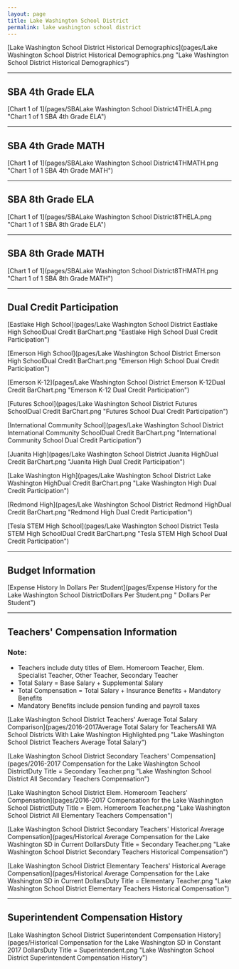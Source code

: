 ```yaml
---
layout: page
title: Lake Washington School District
permalink: lake washington school district
---
```



[Lake Washington School District Historical Demographics](pages/Lake Washington School District Historical Demographics.png "Lake Washington School District Historical Demographics")

___

## SBA 4th Grade ELA

[Chart 1 of 1](pages/SBALake Washington School District4THELA.png "Chart 1 of 1 SBA 4th Grade ELA")


___

## SBA 4th Grade MATH

[Chart 1 of 1](pages/SBALake Washington School District4THMATH.png "Chart 1 of 1 SBA 4th Grade MATH")


___

## SBA 8th Grade ELA

[Chart 1 of 1](pages/SBALake Washington School District8THELA.png "Chart 1 of 1 SBA 8th Grade ELA")


___

## SBA 8th Grade MATH

[Chart 1 of 1](pages/SBALake Washington School District8THMATH.png "Chart 1 of 1 SBA 8th Grade MATH")


___

## Dual Credit Participation

[Eastlake High School](pages/Lake Washington School District Eastlake High SchoolDual Credit BarChart.png "Eastlake High School Dual Credit Participation")

[Emerson High School](pages/Lake Washington School District Emerson High SchoolDual Credit BarChart.png "Emerson High School Dual Credit Participation")

[Emerson K-12](pages/Lake Washington School District Emerson K-12Dual Credit BarChart.png "Emerson K-12 Dual Credit Participation")

[Futures School](pages/Lake Washington School District Futures SchoolDual Credit BarChart.png "Futures School Dual Credit Participation")

[International Community School](pages/Lake Washington School District International Community SchoolDual Credit BarChart.png "International Community School Dual Credit Participation")

[Juanita High](pages/Lake Washington School District Juanita HighDual Credit BarChart.png "Juanita High Dual Credit Participation")

[Lake Washington High](pages/Lake Washington School District Lake Washington HighDual Credit BarChart.png "Lake Washington High Dual Credit Participation")

[Redmond High](pages/Lake Washington School District Redmond HighDual Credit BarChart.png "Redmond High Dual Credit Participation")

[Tesla STEM High School](pages/Lake Washington School District Tesla STEM High SchoolDual Credit BarChart.png "Tesla STEM High School Dual Credit Participation")


___

## Budget Information

[Expense History In Dollars Per Student](pages/Expense History for the Lake Washington School DistrictDollars Per Student.png " Dollars Per Student")


___

## Teachers' Compensation Information
### Note:
- Teachers include duty titles of Elem. Homeroom Teacher, Elem. Specialist Teacher, Other Teacher, Secondary Teacher
- Total Salary = Base Salary + Supplemental Salary
- Total Compensation = Total Salary + Insurance Benefits + Mandatory Benefits
- Mandatory Benefits include pension funding and payroll taxes

[Lake Washington School District Teachers' Average Total Salary Comparison](pages/2016-2017Average Total Salary for TeachersAll WA School Districts With Lake Washington Highlighted.png "Lake Washington School District Teachers Average Total Salary")

[Lake Washington School District Secondary Teachers' Compensation](pages/2016-2017 Compensation for the Lake Washington School DistrictDuty Title = Secondary Teacher.png "Lake Washington School District All Secondary Teachers Compensation")

[Lake Washington School District Elem. Homeroom Teachers' Compensation](pages/2016-2017 Compensation for the Lake Washington School DistrictDuty Title = Elem. Homeroom Teacher.png "Lake Washington School District All Elementary Teachers Compensation")

[Lake Washington School District Secondary Teachers' Historical Average Compensation](pages/Historical Average Compensation for the Lake Washington SD in Current DollarsDuty Title = Secondary Teacher.png "Lake Washington School District Secondary Teachers Historical Compensation")

[Lake Washington School District Elementary Teachers' Historical Average Compensation](pages/Historical Average Compensation for the Lake Washington SD in Current DollarsDuty Title = Elementary Teacher.png "Lake Washington School District Elementary Teachers Historical Compensation")


___

## Superintendent Compensation History

[Lake Washington School District Superintendent Compensation History](pages/Historical Compensation for the Lake Washington SD in Constant 2017 DollarsDuty Title = Superintendent.png "Lake Washington School District Superintendent Compensation History")

